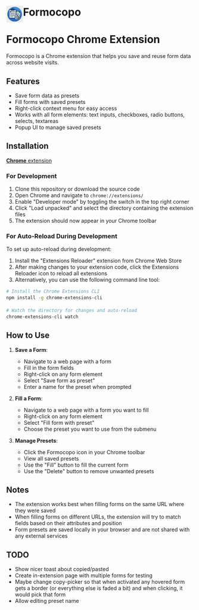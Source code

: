 # <img src="public/icons/icon_48.png" width="45" align="left"> Formocopo

# Formocopo Chrome Extension

Formocopo is a Chrome extension that helps you save and reuse form data across website visits.

## Features

- Save form data as presets
- Fill forms with saved presets
- Right-click context menu for easy access
- Works with all form elements: text inputs, checkboxes, radio buttons, selects, textareas
- Popup UI to manage saved presets

## Installation

[**Chrome** extension]() <!-- TODO: Add chrome extension link inside parenthesis -->

### For Development

1. Clone this repository or download the source code
2. Open Chrome and navigate to `chrome://extensions/`
3. Enable "Developer mode" by toggling the switch in the top right corner
4. Click "Load unpacked" and select the directory containing the extension files
5. The extension should now appear in your Chrome toolbar

### For Auto-Reload During Development

To set up auto-reload during development:

1. Install the "Extensions Reloader" extension from Chrome Web Store
2. After making changes to your extension code, click the Extensions Reloader icon to reload all extensions
3. Alternatively, you can use the following command line tool:

```bash
# Install the Chrome Extensions CLI
npm install -g chrome-extensions-cli

# Watch the directory for changes and auto-reload
chrome-extensions-cli watch
```

## How to Use

1. **Save a Form**:
   - Navigate to a web page with a form
   - Fill in the form fields
   - Right-click on any form element
   - Select "Save form as preset"
   - Enter a name for the preset when prompted

2. **Fill a Form**:
   - Navigate to a web page with a form you want to fill
   - Right-click on any form element
   - Select "Fill form with preset"
   - Choose the preset you want to use from the submenu

3. **Manage Presets**:
   - Click the Formocopo icon in your Chrome toolbar
   - View all saved presets
   - Use the "Fill" button to fill the current form
   - Use the "Delete" button to remove unwanted presets

## Notes

- The extension works best when filling forms on the same URL where they were saved
- When filling forms on different URLs, the extension will try to match fields based on their attributes and position
- Form presets are saved locally in your browser and are not shared with any external services

## TODO
- Show nicer toast about copied/pasted
- Create in-extension page with multiple forms for testing
- Maybe change copy-picker so that when activated any hovered form gets a border (or everything else is faded a bit) and when clicking, it would pick that form
- Allow editing preset name
